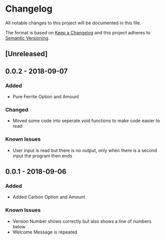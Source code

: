 # Changelog
All notable changes to this project will be documented in this file.

The format is based on [Keep a Changelog](http://keepachangelog.com/en/1.0.0/)
and this project adheres to [Semantic Versioning](http://semver.org/spec/v2.0.0.html).

## [Unreleased]

## 0.0.2 - 2018-09-07
### Added
- Pure Ferrite Option and Amount

### Changed
- Moved some code into seperate void functions to make code easier to read

### Known Issues
- User input is read but there is no output, only when 
there is a second input the program then ends

## 0.0.1 - 2018-09-06
### Added
- Added Carbon Option and Amount

### Known Issues
- Version Number shows correctly but also shows a line of numbers below
- Welcome Message is repeated

